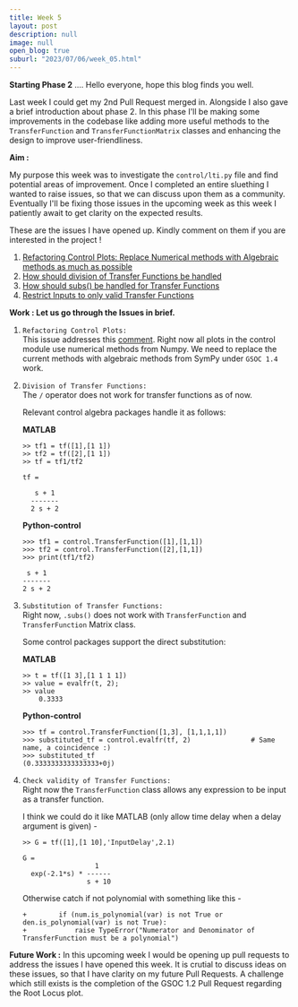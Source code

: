 ```yaml
---
title: Week 5
layout: post
description: null
image: null
open_blog: true
suburl: "2023/07/06/week_05.html"
---
```


**Starting Phase 2**
.... Hello everyone, hope this blog finds you well.

Last week I could get my 2nd Pull Request merged in. Alongside I also gave a brief introduction about phase 2. In this phase I'll be making some improvements in the codebase like adding more useful methods to the `TransferFunction` and `TransferFunctionMatrix` classes and enhancing the design to improve user-friendliness.

**Aim :**

My purpose this week was to investigate the `control/lti.py` file and find potential areas of improvement. Once I completed an entire sluething I wanted to raise issues, so that we can discuss upon them as a community. Eventually I'll be fixing those issues in the upcoming week as this week I patiently await to get clarity on the expected results.

These are the issues I have opened up. Kindly comment on them if you are interested in the project !

1. [Refactoring Control Plots: Replace Numerical methods with Algebraic methods as much as possible](https://github.com/sympy/sympy/issues/25304)
2. [How should division of Transfer Functions be handled](https://github.com/sympy/sympy/issues/25308)
3. [How should subs() be handled for Transfer Functions](https://github.com/sympy/sympy/issues/25315)
4. [Restrict Inputs to only valid Transfer Functions](https://github.com/sympy/sympy/issues/25326)

**Work : Let us go through the Issues in brief.**

1. `Refactoring Control Plots: `\
   This issue addresses this [comment](https://github.com/sympy/sympy/pull/25251#issuecomment-1611894147). Right now all plots in the control module use numerical methods from     Numpy. We need to replace the current methods with algebraic methods from SymPy under `GSOC 1.4` work.
    
2. `Division of Transfer Functions: `\
   The `/` operator does not work for transfer functions as of now.
   
   Relevant control algebra packages handle it as follows:

   **MATLAB**
   ```
   >> tf1 = tf([1],[1 1])
   >> tf2 = tf([2],[1 1])
   >> tf = tf1/tf2
   
   tf =
    
      s + 1
     -------
     2 s + 2
   ```
   
   **Python-control**
   ```
   >>> tf1 = control.TransferFunction([1],[1,1])
   >>> tf2 = control.TransferFunction([2],[1,1])
   >>> print(tf1/tf2)
   
    s + 1
   -------
   2 s + 2
   ```

3. `Substitution of Transfer Functions: `\
   Right now, `.subs()` does not work with `TransferFunction` and `TransferFunction` Matrix class.

   Some control packages support the direct substitution:
   
   **MATLAB**
   ```
   >> t = tf([1 3],[1 1 1 1])
   >> value = evalfr(t, 2);
   >> value
       0.3333
   ```
   **Python-control**
   ```
   >>> tf = control.TransferFunction([1,3], [1,1,1,1])
   >>> substituted_tf = control.evalfr(tf, 2)               # Same name, a coincidence :)
   >>> substituted_tf
   (0.3333333333333333+0j)
   ```

4. `Check validity of Transfer Functions: `\
   Right now the `TransferFunction` class allows any expression to be input as a transfer function.

   I think we could do it like MATLAB (only allow time delay when a delay argument is given) - 
   ```
   >> G = tf([1],[1 10],'InputDelay',2.1)
   
   G =
                     1
     exp(-2.1*s) * ------
                   s + 10
   ```
   Otherwise catch if not polynomial with something like this - 
   ```
   +        if (num.is_polynomial(var) is not True or den.is_polynomial(var) is not True):
   +            raise TypeError("Numerator and Denominator of TransferFunction must be a polynomial")
   ```

**Future Work :**
In this upcoming week I would be opening up pull requests to address the issues I have opened this week. It is crutial to discuss ideas on these issues, so that I have clarity on my future Pull Requests. A challenge which still exists is the completion of the GSOC 1.2 Pull Request regarding the Root Locus plot.

